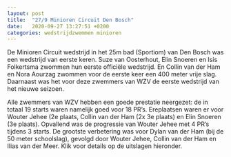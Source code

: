 ```yaml
---
layout: post
title:  "27/9 Minioren Circuit Den Bosch"
date:   2020-09-27 13:27:51 +0200
categories: wedstrijdzwemmen minioren
---
```


De Minioren Circuit wedstrijd in het 25m bad (Sportiom) van Den Bosch was een wedstrijd van eerste keren. Suze van Oosterhout, Elin Snoeren en Isis Folkertsma zwommen hun eerste officiële wedstrijd. En Collin van der Ham en Nora Aourzag zwommen voor de eerste keer een 400 meter vrije slag. Daarnaast was het voor deze zwemmers van WZV de eerste wedstrijd van het nieuwe seizoen.

Alle zwemmers van WZV hebben een goede prestatie neergezet: de in totaal 19 starts waren namelijk goed voor 18 PR’s. Ereplaatsen waren er voor Wouter Jehee (2e plaats, Collin van der Ham (2x 3e plaats) en Elin Snoeren (3e plaats). Opvallend was de progressie van Wouter Jehee met 4 PR’s tijdens 3 starts. De grootste verbetering was voor Dylan van der Ham (bij de 50 meter schoolslag), gevolgd door Wouter Jehee, Collin van der Ham en Ilias van der Meer. Klik voor details op de uitslagen hieronder.
